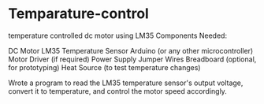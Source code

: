 # Temparature-control

temperature controlled dc motor using LM35
Components Needed:

DC Motor
LM35 Temperature Sensor
Arduino (or any other microcontroller)
Motor Driver (if required)
Power Supply
Jumper Wires
Breadboard (optional, for prototyping)
Heat Source (to test temperature changes)

Wrote a program to read the LM35 temperature sensor's output voltage, convert it to temperature, and control the motor speed accordingly.
